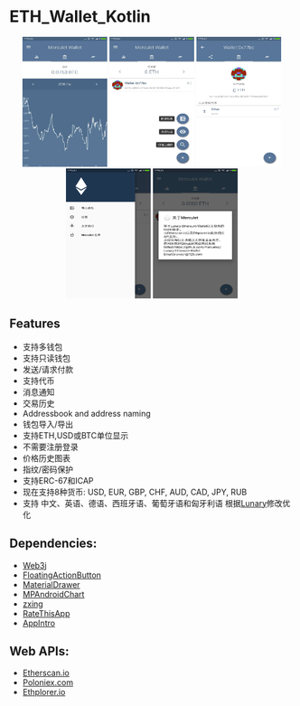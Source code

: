 # ETH_Wallet_Kotlin
<div align="center">
<img src="pic/git1.jpg" width = "150" height = "230"  style="display: inline-block" >
<img src="pic/git2.jpg" width = "150" height = "230" style="display: inline-block" >
<img src="pic/git3.jpg" width = "150" height = "230" style="display: inline-block" >
<img src="pic/git4.jpg" width = "150" height = "230"  style="display: inline-block" >
<img src="pic/git6.jpg" width = "150" height = "230"  style="display: inline-block" >
</div>

## Features
* 支持多钱包  
* 支持只读钱包 
* 发送/请求付款 
* 支持代币  
* 消息通知 
* 交易历史 
* Addressbook and address naming  
* 钱包导入/导出 
* 支持ETH,USD或BTC单位显示
* 不需要注册登录 
* 价格历史图表
* 指纹/密码保护
* 支持ERC-67和ICAP
* 现在支持8种货币: USD, EUR, GBP, CHF, AUD, CAD, JPY, RUB  
* 支持 中文、英语、德语、西班牙语、葡萄牙语和匈牙利语
根据[Lunary](https://github.com/manuelsc/Lunary-Ethereum-Wallet)修改优化

## Dependencies:
* [Web3j](https://github.com/web3j/web3j)
* [FloatingActionButton](https://github.com/Clans/FloatingActionButton)
* [MaterialDrawer](https://github.com/mikepenz/MaterialDrawer)
* [MPAndroidChart](https://github.com/PhilJay/MPAndroidChart)
* [zxing](https://github.com/zxing/zxing)
* [RateThisApp](https://github.com/kobakei/Android-RateThisApp)
* [AppIntro](https://github.com/apl-devs/AppIntro)

## Web APIs:
* [Etherscan.io](https://etherscan.io/)  
* [Poloniex.com](https://poloniex.com/)  
* [Ethplorer.io](https://ethplorer.io)

